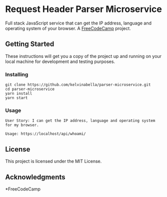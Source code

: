 # Request Header Parser Microservice

Full stack JavaScript service that can get the IP address, language and operating system of your browser. A [FreeCodeCamp](https://www.freecodecamp.org/challenges/request-header-parser-microservice) project.

## Getting Started

These instructions will get you a copy of the project up and running on your local machine for development and testing purposes.

### Installing

```
git clone https://github.com/kelvinabella/parser-microservice.git
cd parser-microservice
yarn install
yarn start
```

### Usage

```
User Story: I can get the IP address, language and operating system for my browser.
```

```
Usage: https://localhost/api/whoami/
```

## License

This project is licensed under the MIT License.

## Acknowledgments

*FreeCodeCamp
